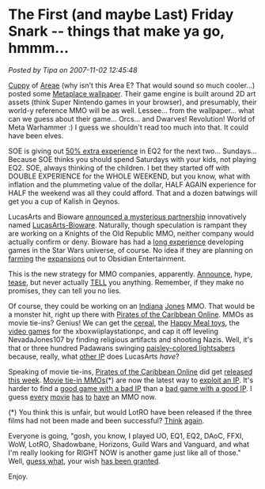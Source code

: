 # The First (and maybe Last) Friday Snark -- things that make ya go, hmmm...

*Posted by Tipa on 2007-11-02 12:45:48*

[Cuppy](http://www.cuppycake.org/?p=284) of [Areae](http://areae.net) (why isn't this Area E? That would sound so much cooler...) posted some [Metaplace wallpaper](http://www.metaplace.com/blog/13.html). Their game engine is built around 2D art assets (think Super Nintendo games in your browser), and presumably, their world-y reference MMO will be as well. Lessee... from the wallpaper... what can we guess about their game... Orcs... and Dwarves! Revolution! World of Meta Warhammer :) I guess we shouldn't read too much into that. It could have been elves.

SOE is giving out [50% extra experience](http://ogrebear.com/?p=270) in EQ2 for the next two... Sundays... Because SOE thinks you should spend Saturdays with your kids, not playing EQ2. SOE, always thinking of the children. I bet they started off with DOUBLE EXPERIENCE for the WHOLE WEEKEND, but you know, what with inflation and the plummeting value of the dollar, HALF AGAIN experience for HALF the weekend was all they could afford. That and a dozen batwings will get you a cup of Kalish in Qeynos.

LucasArts and Bioware [announced a mysterious partnership](http://www.mmocrunch.com/?p=20) innovatively named [LucasArts-Bioware](http://www.lucasartsbioware.com/). Naturally, though speculation is rampant they are working on a Knights of the Old Republic MMO, neither company would actually confirm or deny. Bioware has had a [long experience](http://www.obsidianent.com/press_releases/nwn2_announcement.html) developing games in the Star Wars universe, of course. No idea if they are planning on [farming](http://en.wikipedia.org/wiki/Star_Wars:_Knights_of_the_Old_Republic_II:_The_Sith_Lords) the [expansions](http://en.wikipedia.org/wiki/Neverwinter_Nights_2) out to Obsidian Entertainment.

This is the new strategy for MMO companies, apparently. [Announce](http://www.38studios.com/press/Release_38atSDCC_FINAL_071707%20_4_.pdf), hype, [tease](http://www.google.com/url?sa=t&ct=res&cd=4&url=http%3A%2F%2Fwww.totalvideogames.com%2Fnews%2FBlizzard_Planning_New_Next-Gen_MMO_11546_6617_0.htm&ei=_0IrR72oAaDkeuariZ0I&usg=AFQjCNGoZlx1X9ZU_0XfHzoYFN_mDMZ4SQ&sig2=keb-mdZDqOaLR6TRFZrboA), but never actually [TELL](http://forums.f13.net/index.php?topic=11052.msg362563#msg362563) you anything. Remember, if they make no promises, they can tell you no lies.

Of course, they could be working on an [Indiana](http://www.lucasarts.com/games/legoindianajones/) [Jones](http://en.wikipedia.org/wiki/Indiana_Jones_and_the_Last_Crusade:_The_Graphic_Adventure) MMO. That would be a monster hit, right up there with [Pirates of the Caribbean Online](http://disney.go.com/pirates/online/). MMOs as movie tie-ins? Genius! We can get the [cereal](http://www.gamasutra.com/features/20040218/mobbs_01.shtml), the [Happy Meal toys](http://www.portfolio.com/views/blogs/the-hollywood-deal/2007/06/18/indiana-jones-and-the-search-for-new-product), the [video games](http://www.lucasarts.com/games/indianajones/) for the xboxwiiplaystationpc, and cap it off leveling NevadaJones107 by finding religious artifacts and shooting Nazis. Well, it's that or three hundred Padawans swinging [paisley-colored lightsabers](http://xbox.ign.com/articles/563/563609p1.html) because, really, what [other IP](http://imdb.com/company/co0019779/) does LucasArts *have*?

Speaking of movie tie-ins, [Pirates of the Caribbean Online](http://disney.go.com/pirates/online/) did get [released this week](http://www.pcworld.com/article/id,139117-c,games/article.html). [Movie tie-in MMOs](http://www.lotro.com/)(*) are now the latest way to [exploit an IP](http://www.managingip.com/Article.aspx?ArticleID=1254170). It's harder to find a [good game with a bad IP](http://planetside.station.sony.com/) than a [bad game with a good IP](http://thematrixonline.station.sony.com/). I guess [every](http://www.be-bratz.com/) [movie](http://www.stargateworlds.com/) [has](http://www.wired.com/news/technology/0,72263-0.html) [to](http://www.startrekonline.com/) [have](http://www.avpvm.com/) an MMO now. 

(*) You think this is unfair, but would LotRO have been released if the three films had not been made and been successful? [Think](www.rpgamer.com/games/other/pc/middleearth/middleearth.html) [again](http://www.swarthmore.edu/SocSci/tburke1/perma32404.html).
 
Everyone is going, "gosh, you know, I played UO, EQ1, EQ2, DAoC, FFXI, WoW, LotRO, Shadowbane, Horizons, Guild Wars and Vanguard, and what I'm really looking for RIGHT NOW is another game just like all of those." Well, [guess what](http://www.next-gen.biz/index.php?option=com_content&task=view&id=7683&Itemid=2), your wish [has been granted](http://commonsensegamer.com/?p=498).

Enjoy.

